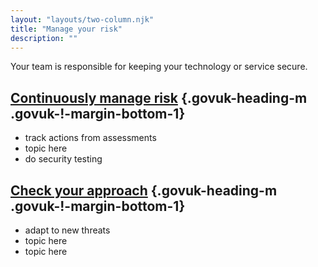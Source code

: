 ```yaml
---
layout: "layouts/two-column.njk"
title: "Manage your risk"
description: ""
---
```


Your team is responsible for keeping your technology or service secure. 

## [Continuously manage risk](/secure-by-design/continuously-manage-risk ) {.govuk-heading-m .govuk-!-margin-bottom-1}

- track actions from assessments
- topic here
- do security testing

## [Check your approach](/service-assessments/get-a-service-assessment) {.govuk-heading-m .govuk-!-margin-bottom-1}

- adapt to new threats
- topic here
- topic here
